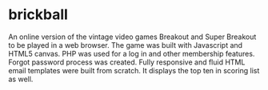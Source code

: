 # brickball
An online version of the vintage video games Breakout and Super Breakout to be played in a web browser.
The game was built with Javascript and HTML5 canvas.  PHP was used for a log in and other membership features.  
Forgot password process was created.  Fully responsive and fluid HTML email templates were built from scratch.
It displays the top ten in scoring list as well.
